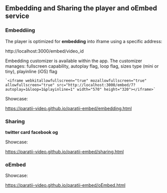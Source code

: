 ## Embedding and Sharing the player and oEmbed service
### Embeddiing
The player is optimized for **embedding** into iframe using a specific address:

http://localhost:3000/embed/video_id

Embedding customizer is available within the app.
The customizer manages: fullscreen capability, autoplay flag, loop flag, sizes type (mini or tiny), playinline (iOS) flag

	`<iframe webkitallowfullscreen="true" mozallowfullscreen="true" allowfullscreen="true" src="http://localhost:3000/embed/7?autoplay=1&loop=1&playinline=1" width="570" height="320"></iframe>`

Showcase:

https://paratii-video.github.io/paratii-embed/embedding.html

### Sharing

**twitter card**
**facebook og**

Showcase:

https://paratii-video.github.io/paratii-embed/sharing.html

### oEmbed

Showcase:

https://paratii-video.github.io/paratii-embed/oEmbed.html
